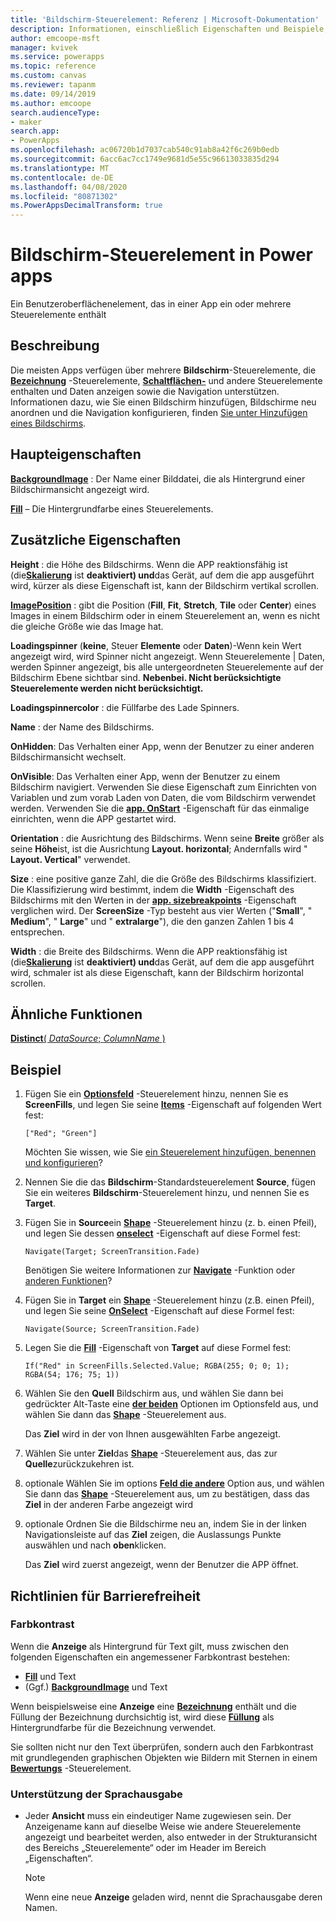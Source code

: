 ```yaml
---
title: 'Bildschirm-Steuerelement: Referenz | Microsoft-Dokumentation'
description: Informationen, einschließlich Eigenschaften und Beispiele, zum Bildschirm-Steuerelement
author: emcoope-msft
manager: kvivek
ms.service: powerapps
ms.topic: reference
ms.custom: canvas
ms.reviewer: tapanm
ms.date: 09/14/2019
ms.author: emcoope
search.audienceType:
- maker
search.app:
- PowerApps
ms.openlocfilehash: ac06720b1d7037cab540c91ab8a42f6c269b0edb
ms.sourcegitcommit: 6acc6ac7cc1749e9681d5e55c96613033835d294
ms.translationtype: MT
ms.contentlocale: de-DE
ms.lasthandoff: 04/08/2020
ms.locfileid: "80871302"
ms.PowerAppsDecimalTransform: true
---
```

# <a name="screen-control-in-power-apps"></a>Bildschirm-Steuerelement in Power apps

Ein Benutzeroberflächenelement, das in einer App ein oder mehrere Steuerelemente enthält

## <a name="description"></a>Beschreibung

Die meisten Apps verfügen über mehrere **Bildschirm**-Steuerelemente, die **[Bezeichnung](control-text-box.md)** -Steuerelemente, **[Schaltflächen-](control-button.md)** und andere Steuerelemente enthalten und Daten anzeigen sowie die Navigation unterstützen. Informationen dazu, wie Sie einen Bildschirm hinzufügen, Bildschirme neu anordnen und die Navigation konfigurieren, finden [Sie unter Hinzufügen eines Bildschirms](../add-screen-context-variables.md).

## <a name="key-properties"></a>Haupteigenschaften

**[BackgroundImage](properties-visual.md)** : Der Name einer Bilddatei, die als Hintergrund einer Bildschirmansicht angezeigt wird.

**[Fill](properties-color-border.md)** – Die Hintergrundfarbe eines Steuerelements.

## <a name="additional-properties"></a>Zusätzliche Eigenschaften

**Height** : die Höhe des Bildschirms. Wenn die APP reaktionsfähig ist (die[**Skalierung**](../set-aspect-ratio-portrait-landscape.md#change-screen-size-and-orientation) ist **deaktiviert) und**das Gerät, auf dem die app ausgeführt wird, kürzer als diese Eigenschaft ist, kann der Bildschirm vertikal scrollen.

**[ImagePosition](properties-visual.md)** : gibt die Position (**Fill**, **Fit**, **Stretch**, **Tile** oder **Center**) eines Images in einem Bildschirm oder in einem Steuerelement an, wenn es nicht die gleiche Größe wie das Image hat.

**Loadingspinner** (**keine**, Steuer **Elemente** oder **Daten**)-Wenn kein Wert angezeigt wird, wird Spinner nicht angezeigt. Wenn Steuerelemente | Daten, werden Spinner angezeigt, bis alle untergeordneten Steuerelemente auf der Bildschirm Ebene sichtbar sind. **Nebenbei. Nicht berücksichtigte Steuerelemente werden nicht berücksichtigt.**

**Loadingspinnercolor** : die Füllfarbe des Lade Spinners.

**Name** : der Name des Bildschirms.

**OnHidden**: Das Verhalten einer App, wenn der Benutzer zu einer anderen Bildschirmansicht wechselt.

**OnVisible**: Das Verhalten einer App, wenn der Benutzer zu einem Bildschirm navigiert.  Verwenden Sie diese Eigenschaft zum Einrichten von Variablen und zum vorab Laden von Daten, die vom Bildschirm verwendet werden.  Verwenden Sie die [**app. OnStart**](../functions/object-app.md#onstart-property) -Eigenschaft für das einmalige einrichten, wenn die APP gestartet wird.

**Orientation** : die Ausrichtung des Bildschirms. Wenn seine **Breite** größer als seine **Höhe**ist, ist die Ausrichtung **Layout. horizontal**; Andernfalls wird " **Layout. Vertical**" verwendet.

**Size** : eine positive ganze Zahl, die die Größe des Bildschirms klassifiziert. Die Klassifizierung wird bestimmt, indem die **Width** -Eigenschaft des Bildschirms mit den Werten in der [**app. sizebreakpoints**](../functions/signals.md) -Eigenschaft verglichen wird. Der **ScreenSize** -Typ besteht aus vier Werten ("**Small**", " **Medium**", " **Large**" und " **extralarge**"), die den ganzen Zahlen 1 bis 4 entsprechen.

**Width** : die Breite des Bildschirms. Wenn die APP reaktionsfähig ist (die[**Skalierung**](../set-aspect-ratio-portrait-landscape.md#change-screen-size-and-orientation) ist **deaktiviert) und**das Gerät, auf dem die app ausgeführt wird, schmaler ist als diese Eigenschaft, kann der Bildschirm horizontal scrollen.

## <a name="related-functions"></a>Ähnliche Funktionen

[**Distinct**( *DataSource*; *ColumnName* )](../functions/function-distinct.md)

## <a name="example"></a>Beispiel

1. Fügen Sie ein **[Optionsfeld](control-radio.md)** -Steuerelement hinzu, nennen Sie es **ScreenFills**, und legen Sie seine **[Items](properties-core.md)** -Eigenschaft auf folgenden Wert fest:

    `["Red"; "Green"]`

    Möchten Sie wissen, wie Sie [ein Steuerelement hinzufügen, benennen und konfigurieren](../add-configure-controls.md)?

1. Nennen Sie die das **Bildschirm**-Standardsteuerelement **Source**, fügen Sie ein weiteres **Bildschirm**-Steuerelement hinzu, und nennen Sie es **Target**.

1. Fügen Sie in **Source**ein **[Shape](control-shapes-icons.md)** -Steuerelement hinzu (z. b. einen Pfeil), und legen Sie dessen **[onselect](properties-core.md)** -Eigenschaft auf diese Formel fest:

    `Navigate(Target; ScreenTransition.Fade)`

    Benötigen Sie weitere Informationen zur **[Navigate](../functions/function-navigate.md)** -Funktion oder [anderen Funktionen](../formula-reference.md)?

1. Fügen Sie in **Target** ein **[Shape](control-shapes-icons.md)** -Steuerelement hinzu (z.B. einen Pfeil), und legen Sie seine **[OnSelect](properties-core.md)** -Eigenschaft auf diese Formel fest:

    `Navigate(Source; ScreenTransition.Fade)`

1. Legen Sie die **[Fill](properties-color-border.md)** -Eigenschaft von **Target** auf diese Formel fest:

    `If("Red" in ScreenFills.Selected.Value; RGBA(255; 0; 0; 1); RGBA(54; 176; 75; 1))`

1. Wählen Sie den **Quell** Bildschirm aus, und wählen Sie dann bei gedrückter Alt-Taste eine **[der beiden](control-radio.md)** Optionen im Optionsfeld aus, und wählen Sie dann das **[Shape](control-shapes-icons.md)** -Steuerelement aus.

    Das **Ziel** wird in der von Ihnen ausgewählten Farbe angezeigt.

1. Wählen Sie unter **Ziel**das **[Shape](control-shapes-icons.md)** -Steuerelement aus, das zur **Quelle**zurückzukehren ist.

1. optionale Wählen Sie im options **[Feld die andere](control-radio.md)** Option aus, und wählen Sie dann das **[Shape](control-shapes-icons.md)** -Steuerelement aus, um zu bestätigen, dass das **Ziel** in der anderen Farbe angezeigt wird

1. optionale Ordnen Sie die Bildschirme neu an, indem Sie in der linken Navigationsleiste auf das **Ziel** zeigen, die Auslassungs Punkte auswählen und nach **oben**klicken.

    Das **Ziel** wird zuerst angezeigt, wenn der Benutzer die APP öffnet.

## <a name="accessibility-guidelines"></a>Richtlinien für Barrierefreiheit

### <a name="color-contrast"></a>Farbkontrast

Wenn die **Anzeige** als Hintergrund für Text gilt, muss zwischen den folgenden Eigenschaften ein angemessener Farbkontrast bestehen:

- **[Fill](properties-color-border.md)** und Text
- (Ggf.) **[BackgroundImage](properties-visual.md)** und Text

Wenn beispielsweise eine **Anzeige** eine **[Bezeichnung](control-text-box.md)** enthält und die Füllung der Bezeichnung durchsichtig ist, wird diese **[Füllung](properties-color-border.md)** als Hintergrundfarbe für die Bezeichnung verwendet.

Sie sollten nicht nur den Text überprüfen, sondern auch den Farbkontrast mit grundlegenden graphischen Objekten wie Bildern mit Sternen in einem **[Bewertungs](control-rating.md)** -Steuerelement.

### <a name="screen-reader-support"></a>Unterstützung der Sprachausgabe

- Jeder **Ansicht** muss ein eindeutiger Name zugewiesen sein. Der Anzeigename kann auf dieselbe Weise wie andere Steuerelemente angezeigt und bearbeitet werden, also entweder in der Strukturansicht des Bereichs „Steuerelemente“ oder im Header im Bereich „Eigenschaften“.

    > [!NOTE]
  > Wenn eine neue **Anzeige** geladen wird, nennt die Sprachausgabe deren Namen.
